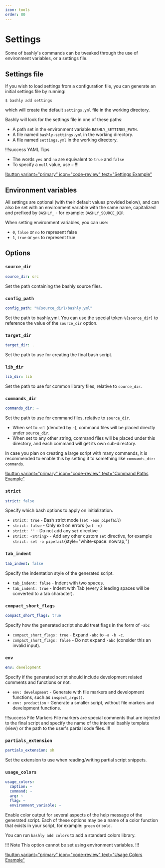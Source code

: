 ```yaml
---
icon: tools
order: 80
---
```


# Settings

Some of bashly's commands can be tweaked through the use of environment
variables, or a settings file.

## Settings file

If you wish to load settings from a configuration file, you can generate an
initial settings file by running:

```shell
$ bashly add settings
```

which will create the default `settings.yml` file in the working directory.

Bashly will look for the settings file in one of these paths:

- A path set in the environment variable `BASHLY_SETTINGS_PATH`.
- A file named `bashly-settings.yml` in the working directory.
- A file named `settings.yml` in the working directory.

!!!success YAML Tips
- The words `yes` and `no` are equivalent to `true` and `false`
- To specify a `null` value, use `~`
!!!

[!button variant="primary" icon="code-review" text="Settings Example"](https://github.com/DannyBen/bashly/tree/master/examples/settings#readme)

## Environment variables

All settings are optional (with their default values provided below), and
can also be set with an environment variable with the same name, capitalized
and prefixed by `BASHLY_` - for example: `BASHLY_SOURCE_DIR`

When setting environment variables, you can use:

- `0`, `false` or `no` to represent false
- `1`, `true` or `yes` to represent true

## Options

### `source_dir`

```yaml
source_dir: src
```

Set the path containing the bashly source files.

### `config_path`

```yaml
config_path: "%{source_dir}/bashly.yml"
```

Set the path to bashly.yml. You can use the special token `%{source_dir}` to
reference the value of the `source_dir` option.

### `target_dir`

```yaml
target_dir: .
```

Set the path to use for creating the final bash script.

### `lib_dir`

```yaml
lib_dir: lib
```

Set the path to use for common library files, relative to `source_dir`.

### `commands_dir`

```yaml
commands_dir: ~
```

Set the path to use for command files, relative to `source_dir`.

- When set to `nil` (denoted by `~`), command files will be placed directly under `source_dir`.
- When set to any other string, command files will be placed under this
  directory, and each command will get its own sub-directory.

In case you plan on creating a large script with many commands, it is
recommended to enable this by setting it to something like
`commands_dir: commands`.

[!button variant="primary" icon="code-review" text="Command Paths Example"](https://github.com/DannyBen/bashly/tree/master/examples/command-paths#readme)

### `strict`

```yaml
strict: false
```

Specify which bash options to apply on initialization.

- `strict: true` - Bash strict mode (`set -euo pipefail`)
- `strict: false` - Only exit on errors (`set -e`)
- `strict: ''` - Do not add any `set` directive
- `strict: <string>` - Add any other custom `set` directive, for example
   `strict: set -o pipefail`{style="white-space: nowrap;"}

### `tab_indent`

```yaml
tab_indent: false
```

Specify the indentation style of the generated script.

- `tab_indent: false` - Indent with two spaces.
- `tab_indent: true` - Indent with Tab (every 2 leading spaces will be converted
   to a tab character).

### `compact_short_flags`

```yaml
compact_short_flags: true
```

Specify how the generated script should treat flags in the form of `-abc`

- `compact_short_flags: true` - Expand `-abc` to `-a -b -c`.
- `compact_short_flags: false` - Do not expand `-abc` (consider this an invalid input).

### `env`

```yaml
env: development
```

Specify if the generated script should include development related comments and
functions or not.

- `env: development` - Generate with file markers and development functions, such as `inspect_args()`.
- `env: production` -  Generate a smaller script, without file markers and development functions.

!!!success File Markers
File markers are special comments that are injected to the final script and
specify the name of the internal bashly template (view) or the path to the
user's partial code files.
!!!

### `partials_extension`

```yaml
partials_extension: sh
```

Set the extension to use when reading/writing partial script snippets.

### `usage_colors`

```yaml
usage_colors:
  caption: ~
  command: ~
  arg: ~
  flag: ~
  environment_variable: ~
```

Enable color output for several aspects of the help message of the generated
script. Each of these options may be a name of a color function that exists in
your script, for example: `green` or `bold`.

You can run `bashly add colors` to add a standard colors library.

!!! Note
This option cannot be set using environment variables.
!!!

[!button variant="primary" icon="code-review" text="Usage Colors Example"](https://github.com/DannyBen/bashly/tree/master/examples/colors-usage#readme)
